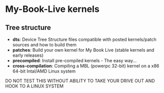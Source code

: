 # My-Book-Live kernels

## Tree structure ##

- __dts__: Device Tree Structure files compatible with posted kernels/patch sources and how to build them
- __patches__: Build your own kernel for My Book Live (stable kernels and early releases)
- __precompiled__: Install pre-compiled kernels - The easy way...
- __cross-compilation__: Compiling a MBL (powerpc 32-bit) kernel on a x86 64-bit Intal/AMD Linux system

DO NOT TEST THIS WITHOUT ABILITY TO TAKE YOUR DRIVE OUT AND HOOK TO A LINUX SYSTEM

